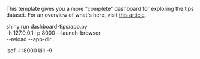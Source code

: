 This template gives you a more "complete" dashboard for exploring the tips dataset. For an overview of what's here, visit [this article](https://shiny.posit.co/py/docs/user-interfaces.html).


shiny run dashboard-tips/app.py \
    -h 127.0.0.1 -p 8000 --launch-browser \
    --reload  --app-dir . 


lsof -i :8000
kill -9 <PID>
